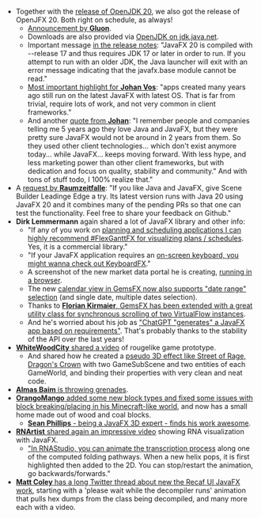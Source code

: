 * Together with the [release of OpenJDK 20](https://foojay.io/today/its-java-20-release-day-heres-whats-new/), we also got the release of OpenJFX 20. Both right on schedule, as always!
  * [Announcement by **Gluon**](https://foojay.social/@gluonhq@techhub.social/110061453814740449).
  * Downloads are also provided via [OpenJDK on jdk.java.net](https://mastodon.social/@openjdk/110073623815076629).
  * Important message [in the release notes](https://github.com/openjdk/jfx/blob/jfx20/doc-files/release-notes-20.md): "JavaFX 20 is compiled with --release 17 and thus requires JDK 17 or later in order to run. If you attempt to run with an older JDK, the Java launcher will exit with an error message indicating that the javafx.base module cannot be read."
  * [Most important highlight for **Johan Vos**](https://twitter.com/johanvos/status/1638168304664694787): "apps created many years ago still run on the latest JavaFX with latest OS. That is far from trivial, require lots of work, and not very common in client frameworks."
  * And another [quote from **Johan**](https://mastodon.social/@johanvos/110061627191368710): "I remember people and companies telling me 5 years ago they love Java and JavaFX, but they were pretty sure JavaFX would not be around in 2 years from them. So they used other client technologies... which don't exist anymore today... while JavaFX... keeps moving forward. With less hype, and less marketing power than other client frameworks, but with dedication and focus on quality, stability and community."
And with tons of stuff todo, I 100% realize that."
* A [request by **Raumzeitfalle**](https://twitter.com/Raumzeitfalle/status/1638993956796239873): "If you like Java and JavaFX, give Scene Builder Leadinge Edge a try. Its latest version runs with Java 20 using JavaFX 20 and it combines many of the pending PRs so that one can test the functionality. Feel free to share your feedback on Github."
* **Dirk Lemmermann** again shared a lot of JavaFX library and other info:
  * "If any of you work on  [planning and scheduling applications I can highly recommend #FlexGanttFX for visualizing plans / schedules](https://twitter.com/dlemmermann/status/1638910874261000192). Yes, it is a commercial library."
  * "If your JavaFX application requires an [on-screen keyboard, you might wanna check out KeyboardFX](https://twitter.com/dlemmermann/status/1638903750726418432)."
  * A screenshot of the new market data portal he is creating, [running in a browser](https://twitter.com/dlemmermann/status/1638854795074338816).
  * The new [calendar view in GemsFX now also supports "date range" selection](https://twitter.com/dlemmermann/status/1638103850107260930) (and single date, multiple dates selection).
  * Thanks to [**Florian Kirmaier**, GemsFX has been extended with a great utility class for synchronous scrolling of two VirtualFlow instances](https://twitter.com/dlemmermann/status/1638107356188798977).
  * And he's worried about his job as ["ChatGPT "generates" a JavaFX app based on requirements"](https://twitter.com/dlemmermann/status/1638137320846106625). That's probably thanks to the stability of the API over the last years!
* [**WhiteWoodCity** shared a video](https://twitter.com/WhiteWoodCity/status/1638528428440944640) of rougelike game prototype.
  * And shared how he created a [pseudo 3D effect like Street of Rage, Dragon's Crown](https://twitter.com/WhiteWoodCity/status/1636904813228331010) with two GameSubScene and two entities of each GameWorld, and binding their properties with very clean and neat code.
* [**Almas Baim** is throwing grenades](https://twitter.com/AlmasBaim/status/1637915086571606016).
* [**OrangoMango** added some new block types and fixed some issues with block breaking/placing in his Minecraft-like world](https://twitter.com/orango_mango/status/1636834800127586310), and now has a small home made out of wood and coal blocks.
  * [**Sean Phillips** - being a JavaFX 3D expert - finds his work awesome](https://twitter.com/SeanMiPhillips/status/1638332315163082753).
* [**RNArtist** shared again an impressive video](https://twitter.com/rnartist_app/status/1637923762438918150) showing RNA visualization with JavaFX.
  * ["In RNAStudio, you can animate the transcription process](https://twitter.com/rnartist_app/status/1637912428276072448) along one of the computed folding pathways. When a new helix pops, it is first highlighted then added to the 2D. You can stop/restart the animation, go backwards/forwards."
* [**Matt Coley** has a long Twitter thread about new the Recaf UI JavaFX work](https://twitter.com/invokecoley/status/1637693418192228352), starting with a 'please wait while the decompiler runs' animation that pulls hex dumps from the class being decompiled, and many more each with a video.